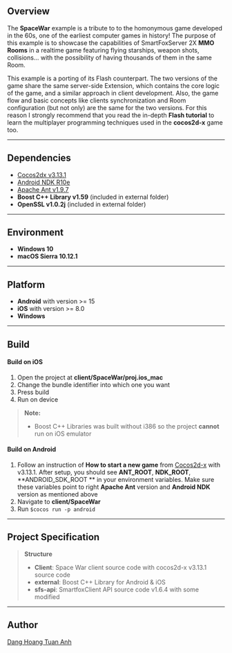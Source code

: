 Overview
-------------

The **SpaceWar** example is a tribute to to the homonymous game developed in the 60s, one of the earliest computer games in history! The purpose of this example is to showcase the capabilities of SmartFoxServer 2X **MMO Rooms** in a realtime game featuring flying starships, weapon shots, collisions... with the possibility of having thousands of them in the same Room.

This example is a porting of its Flash counterpart. The two versions of the game share the same server-side Extension, which contains the core logic of the game, and a similar approach in client development. Also, the game flow and basic concepts like clients synchronization and Room configuration (but not only) are the same for the two versions. For this reason I strongly recommend that you read the in-depth **Flash tutorial** to learn the multiplayer programming techniques used in the **cocos2d-x** game too.

----------


Dependencies
-------------
- [Cocos2dx v3.13.1](https://github.com/cocos2d/cocos2d-x/archive/cocos2d-x-3.13.1.zip)
- [Android NDK R10e](https://dl.google.com/android/repository/android-ndk-r10e-darwin-x86_64.zip)
- [Apache Ant v1.9.7](http://archive.apache.org/dist/ant/binaries/apache-ant-1.9.7-bin.zip)
- **Boost C++ Library v1.59** (included in external folder)
- **OpenSSL v1.0.2j** (included in external folder)


----------


Environment
-------------
- **Windows 10**
- **macOS Sierra 10.12.1**

----------


Platform
-------------
- **Android** with version >= 15
- **iOS** with version >= 8.0
- **Windows**

----------


Build
-------------
#### <i class="icon-folder"></i> Build on iOS

 1. Open the project at **client/SpaceWar/proj.ios_mac**
 2. Change the bundle identifier into which one you want
 3. Press build
 4. Run on device

> **Note:**
> - Boost C++ Libraries was built without i386 so the project **cannot** run on iOS emulator

#### <i class="icon-folder"></i> Build on Android

 1. Follow an instruction of **How to start a new game** from [Cocos2d-x](https://github.com/cocos2d/cocos2d-x#how-to-start-a-new-game) with v3.13.1. After setup, you should see **ANT_ROOT**, **NDK_ROOT**, **ANDROID_SDK_ROOT ** in your environment variables. Make sure these variables point to right **Apache Ant** version and **Android NDK** version as mentioned above 
 2. Navigate to **client/SpaceWar**
 3. Run ```$cocos run -p android```

----------


Project Specification
-------------
> **Structure**
> - **Client**: Space War client source code with cocos2d-x v3.13.1 source code 
> - **external**: Boost C++ Library for Android & iOS
> - **sfs-api**: SmartfoxClient API source code v1.6.4 with some modified

----------


Author
--------
[Dang Hoang Tuan Anh](mailto:dh.tuananh.91@gmail.com)